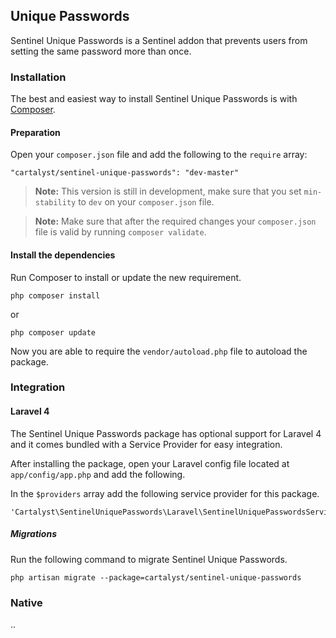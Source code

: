 ## Unique Passwords

Sentinel Unique Passwords is a Sentinel addon that prevents users from setting the same password more than once.

### Installation

The best and easiest way to install Sentinel Unique Passwords is with [Composer](http://getcomposer.org).

#### Preparation

Open your `composer.json` file and add the following to the `require` array:

	"cartalyst/sentinel-unique-passwords": "dev-master"

> **Note:** This version is still in development, make sure that you set `min-stability` to `dev` on your `composer.json` file.

> **Note:** Make sure that after the required changes your `composer.json` file is valid by running `composer validate`.

#### Install the dependencies

Run Composer to install or update the new requirement.

	php composer install

or

	php composer update

Now you are able to require the `vendor/autoload.php` file to autoload the package.

### Integration

#### Laravel 4

The Sentinel Unique Passwords package has optional support for Laravel 4 and it comes bundled with a Service Provider for easy integration.

After installing the package, open your Laravel config file located at `app/config/app.php` and add the following.

In the `$providers` array add the following service provider for this package.

	'Cartalyst\SentinelUniquePasswords\Laravel\SentinelUniquePasswordsServiceProvider',

##### Migrations

Run the following command to migrate Sentinel Unique Passwords.

`php artisan migrate --package=cartalyst/sentinel-unique-passwords`

### Native

..
